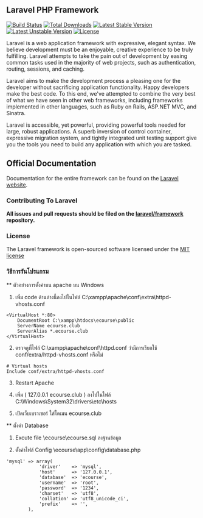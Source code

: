 ## Laravel PHP Framework

[![Build Status](https://travis-ci.org/laravel/framework.svg)](https://travis-ci.org/laravel/framework)
[![Total Downloads](https://poser.pugx.org/laravel/framework/downloads.svg)](https://packagist.org/packages/laravel/framework)
[![Latest Stable Version](https://poser.pugx.org/laravel/framework/v/stable.svg)](https://packagist.org/packages/laravel/framework)
[![Latest Unstable Version](https://poser.pugx.org/laravel/framework/v/unstable.svg)](https://packagist.org/packages/laravel/framework)
[![License](https://poser.pugx.org/laravel/framework/license.svg)](https://packagist.org/packages/laravel/framework)

Laravel is a web application framework with expressive, elegant syntax. We believe development must be an enjoyable, creative experience to be truly fulfilling. Laravel attempts to take the pain out of development by easing common tasks used in the majority of web projects, such as authentication, routing, sessions, and caching.

Laravel aims to make the development process a pleasing one for the developer without sacrificing application functionality. Happy developers make the best code. To this end, we've attempted to combine the very best of what we have seen in other web frameworks, including frameworks implemented in other languages, such as Ruby on Rails, ASP.NET MVC, and Sinatra.

Laravel is accessible, yet powerful, providing powerful tools needed for large, robust applications. A superb inversion of control container, expressive migration system, and tightly integrated unit testing support give you the tools you need to build any application with which you are tasked.

## Official Documentation

Documentation for the entire framework can be found on the [Laravel website](http://laravel.com/docs).

### Contributing To Laravel

**All issues and pull requests should be filed on the [laravel/framework](http://github.com/laravel/framework) repository.**

### License

The Laravel framework is open-sourced software licensed under the [MIT license](http://opensource.org/licenses/MIT)

### วิธีการรันโปรแกรม

** ตัวอย่างการตั้งค่าบน apache บน Windows

1. เพิ่ม code ด้านล่างนี้ลงไปในไฟล์ C:\xampp\apache\conf\extra\httpd-vhosts.conf
```
<VirtualHost *:80>
    DocumentRoot C:\xampp\htdocs\ecourse\public
    ServerName ecourse.club
    ServerAlias *.ecourse.club
</VirtualHost>
```

2. ตรวจดูที่ไฟล์ C:\xampp\apache\conf\httpd.conf ว่ามีการเรียกใช้ conf/extra/httpd-vhosts.conf หรือไม่
```
# Virtual hosts
Include conf/extra/httpd-vhosts.conf
```

3. Restart Apache

4. เพิ่ม ( 127.0.0.1 ecourse.club ) ลงไปในไฟล์ C:\Windows\System32\drivers\etc\hosts

5. เปิดเว็บเบราเซอร์ ใส่โดเมน ecourse.club

** ตั้งค่า Database
1. Excute file \ecourse\ecourse.sql ลงฐานข้อมูล

2. ตั้งค่าไฟล์ Config \ecourse\app\config\database.php
```
'mysql' => array(
			'driver'    => 'mysql',
			'host'      => '127.0.0.1',
			'database'  => 'ecourse',
			'username'  => 'root',
			'password'  => '1234',
			'charset'   => 'utf8',
			'collation' => 'utf8_unicode_ci',
			'prefix'    => '',
		),
```